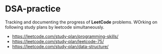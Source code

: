 # DSA-practice
Tracking and documenting the progress of **LeetCode** problems.
WOrking on following study plans by leetcode simultaneously.

- https://leetcode.com/study-plan/programming-skills/
- https://leetcode.com/study-plan/leetcode-75/
- https://leetcode.com/study-plan/data-structure/
